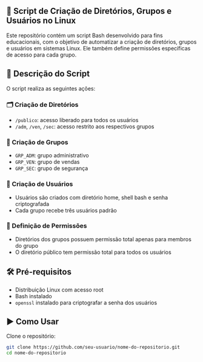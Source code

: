## 🐧 Script de Criação de Diretórios, Grupos e Usuários no Linux

Este repositório contém um script Bash desenvolvido para fins educacionais, com o objetivo de automatizar a criação de diretórios, grupos e usuários em sistemas Linux. Ele também define permissões específicas de acesso para cada grupo.

## 📄 Descrição do Script

O script realiza as seguintes ações:

### 🗂️ Criação de Diretórios
- `/publico`: acesso liberado para todos os usuários  
- `/adm`, `/ven`, `/sec`: acesso restrito aos respectivos grupos

### 👥 Criação de Grupos
- `GRP_ADM`: grupo administrativo  
- `GRP_VEN`: grupo de vendas  
- `GRP_SEC`: grupo de segurança

### 👤 Criação de Usuários
- Usuários são criados com diretório home, shell bash e senha criptografada  
- Cada grupo recebe três usuários padrão

### 🔐 Definição de Permissões
- Diretórios dos grupos possuem permissão total apenas para membros do grupo  
- O diretório público tem permissão total para todos os usuários

## 🛠️ Pré-requisitos

- Distribuição Linux com acesso root  
- Bash instalado  
- `openssl` instalado para criptografar a senha dos usuários

## ▶️ Como Usar

Clone o repositório:

```bash
git clone https://github.com/seu-usuario/nome-do-repositorio.git
cd nome-do-repositorio
